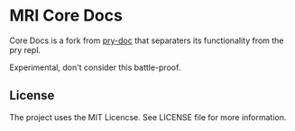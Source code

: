 MRI Core Docs
=============

Core Docs is a fork from [pry-doc](https://github.com/pry/pry-doc) that separaters its functionality from the pry repl.

Experimental, don't consider this battle-proof.

License
-------

The project uses the MIT Licencse. See LICENSE file for more information.

